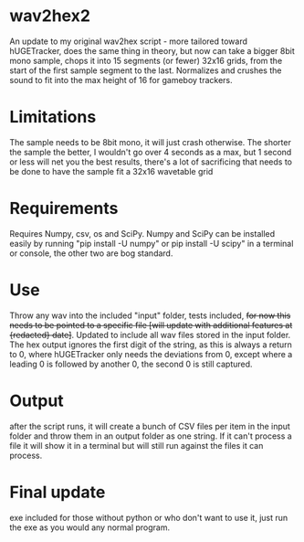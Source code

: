 # wav2hex2

An update to my original wav2hex script - more tailored toward hUGETracker, does the same thing in theory, but now can take a bigger 8bit mono sample, chops it into 15 segments (or fewer) 32x16 grids, from the start of the first sample segment to the last. Normalizes and crushes the sound to fit into the max height of 16 for gameboy trackers.

# Limitations

The sample needs to be 8bit mono, it will just crash otherwise. The shorter the sample the better, I wouldn't go over 4 seconds as a max, but 1 second or less will net you the best results, there's a lot of sacrificing that needs to be done to have the sample fit a 32x16 wavetable grid

# Requirements

Requires Numpy, csv, os and SciPy. Numpy and SciPy can be installed easily by running "pip install -U numpy" or pip install -U scipy" in a terminal or console, the other two are bog standard.

# Use

Throw any wav into the included "input" folder, tests included, ~~for now this needs to be pointed to a specific file [will update with additional features at {redacted} date]~~. Updated to include all wav files stored in the input folder. The hex output ignores the first digit of the string, as this is always a return to 0, where hUGETracker only needs the deviations from 0, except where a leading 0 is followed by another 0, the second 0 is still captured.

# Output

after the script runs, it will create a bunch of CSV files per item in the input folder and throw them in an output folder as one string. If it can't process a file it will show it in a terminal but will still run against the files it can process.

# Final update

exe included for those without python or who don't want to use it, just run the exe as you would any normal program.